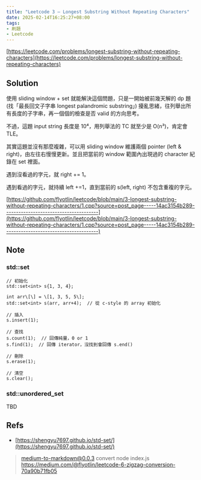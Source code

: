 ```yaml
---
title: "Leetcode 3 — Longest Substring Without Repeating Characters"
date: 2025-02-14T16:25:27+08:00
tags:
- 刷題
- Leetcode
---
```

[https://leetcode.com/problems/longest-substring-without-repeating-characters](https://leetcode.com/problems/longest-substring-without-repeating-characters)

## Solution

使用 sliding window + set 就能解決這個問題，只是一開始被前幾天解的 dp 題 (找「最長回文子字串 longest palandromic substring」) 擾亂思緒，往列舉出所有長度的子字串，再一個個的檢查是否 valid 的方向思考。

不過，這題 input string 長度是 10⁴，用列舉法的 TC 就至少是 O(n³)，肯定會 TLE。

其實這題並沒有那麼複雜，可以用 sliding window 維護兩個 pointer (left & right)，由左往右慢慢更新。並且把當前的 window 範圍內出現過的 character 紀錄在 set 裡面。

遇到沒看過的字元，就 right += 1。

遇到看過的字元，就持續 left +=1，直到當前的 s(left, right) 不包含重複的字元。

[https://github.com/flyotlin/leetcode/blob/main/3-longest-substring-without-repeating-characters/1.cpp?source=post_page-----14ac3154b289---------------------------------------](https://github.com/flyotlin/leetcode/blob/main/3-longest-substring-without-repeating-characters/1.cpp?source=post_page-----14ac3154b289---------------------------------------)

## Note

### std::set

```
// 初始化  
std::set<int> s{1, 3, 4};  
  
int arr\[\] = \[1, 3, 5, 5\];  
std::set<int> s(arr, arr+4);  // 從 c-style 的 array 初始化  
  
// 插入  
s.insert(1);  
  
// 查找  
s.count(1);  // 回傳純量，0 or 1  
s.find(1);  // 回傳 iterator，沒找到會回傳 s.end()  
  
// 刪除  
s.erase(1);  
  
// 清空  
s.clear();
```

### std::unordered\_set

TBD

## Refs

*   [https://shengyu7697.github.io/std-set/](https://shengyu7697.github.io/std-set/)

> medium-to-markdown@0.0.3 convert
> node index.js https://medium.com/@flyotlin/leetcode-6-zigzag-conversion-70a90b71fb05

